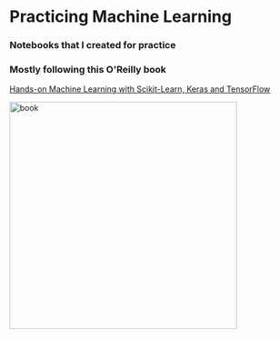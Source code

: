 # Practicing Machine Learning
### Notebooks that I created for practice
### Mostly following this O'Reilly book

[Hands-on Machine Learning with Scikit-Learn, Keras and TensorFlow](https://www.oreilly.com/library/view/hands-on-machine-learning/9781492032632/)

<img src="https://i.ibb.co/x5M6JPw/HOML.png" title="book" width="400"/>
